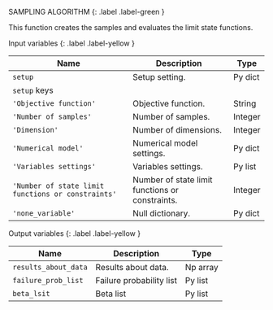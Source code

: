 <!--Don't delete ths script-->
<script src = "https://polyfill.io/v3/polyfill.min.js?features=es6"></script>
<script id = "MathJax-script" async src="https://cdn.jsdelivr.net/npm/mathjax@3/es5/tex-mml-chtml.js"></script>
<!--Don't delete ths script-->

SAMPLING ALGORITHM
{: .label .label-green }

<p align = "justify">
This function creates the samples and evaluates the limit state functions.
</p>

Input variables
{: .label .label-yellow }

<table style = "width:100%">
    <thead>
      <tr>
        <th>Name</th>
        <th>Description</th>
        <th>Type</th>
      </tr>
    </thead>
    <tr>
        <td><code>setup</code></td>
        <td>Setup setting.</td>
        <td>Py dict</td>
    </tr>
    <tr>
        <td><code>setup</code> keys</td>
        <td></td>
        <td></td>
    </tr>
    <tr>
        <td><code>'Objective function'</code></td>
        <td>Objective function.</td>
        <td>String</td>
    </tr>
    <tr>
        <td><code>'Number of samples'</code></td>
        <td>Number of samples.</td>
        <td>Integer</td>
    </tr>
    <tr>
        <td><code>'Dimension'</code></td>
        <td>Number of dimensions.</td>
        <td>Integer</td>
    </tr>
    <tr>
        <td><code>'Numerical model'</code></td>
        <td>Numerical model settings.</td>
        <td>Py dict</td>
    </tr>
    <tr>
        <td><code>'Variables settings'</code></td>
        <td>Variables settings.</td>
        <td>Py list</td>
    </tr>
    <tr>
        <td><code>'Number of state limit functions or constraints'</code></td>
        <td>Number of state limit functions or constraints.</td>
        <td>Integer</td>
    </tr>
    <tr>
        <td><code>'none_variable'</code></td>
        <td>Null dictionary.</td>
        <td>Py dict</td>
    </tr>
</table>

Output variables
{: .label .label-yellow }

<table style = "width:100%">
   <thead>
     <tr>
       <th>Name</th>
       <th>Description</th>
       <th>Type</th>
     </tr>
   </thead>
   <tr>
       <td><code>results_about_data</code></td>
       <td>Results about data.</td>
       <td>Np array</td>
   </tr>
    <tr>
       <td><code>failure_prob_list</code></td>
       <td>Failure probability list</td>
       <td>Py list</td>
   </tr>
    <tr>
       <td><code>beta_lsit</code></td>
       <td>Beta list</td>
       <td>Py list</td>
   </tr>
</table>
